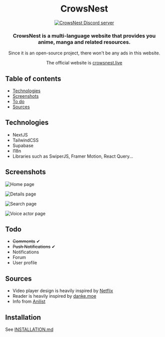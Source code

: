 <div style="text-align: center;">
<h1>CrowsNest</h1>

[![CrowsNest Discord server](https://discordapp.com/api/guilds/906042713688928257/widget.png?style=banner2)](https://discord.gg/3YrabTybpp)

### CrowsNest is a multi-language website that provides you anime, manga and related resources.

Since it is an open-source project, there won't be any ads in this website.

The official website is [crowsnest.live](https://crowsnest.live)

</div>

## Table of contents

- [Technologies](#technologies)
- [Screenshots](#screenshots)
- [To do](#todo)
- [Sources](#sources)

## Technologies

- NextJS
- TailwindCSS
- Supabase
- I18n
- Libraries such as SwiperJS, Framer Motion, React Query...

## Screenshots

![Home page](https://cdn.discordapp.com/attachments/1062512166986580038/1062559091358171167/chrome_roMmxiIKtI.jpg)

![Details page](https://cdn.discordapp.com/attachments/1062512166986580038/1062559081019232347/chrome_GTjvVe3HBV.png)

![Search page](https://cdn.discordapp.com/attachments/1062512166986580038/1062559062107099176/chrome_urwTLWrQox.png)

![Voice actor page](https://cdn.discordapp.com/attachments/1062512166986580038/1062559131199873034/chrome_kgggY8tspr.png)

## Todo

- <s>Comments</s> ✔
- <s>Push Notifications</s> ✔
- Notifications
- Forum
- User profile

## Sources

- Video player design is heavily inspired by [Netflix](https://netflix.com)
- Reader is heavily inspired by [danke.moe](https://danke.moe)
- Info from [Anilist](anilist.co)

## Installation

See [INSTALLATION.md](INSTALLATION.md)
